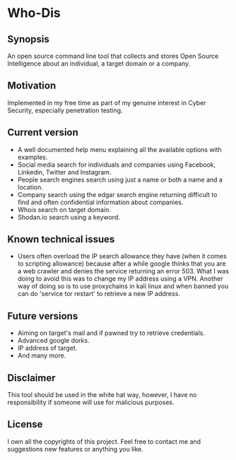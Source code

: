 # Who-Dis

## Synopsis
An open source command line tool that collects and stores Open Source Intelligence about an individual, a target domain or a company.

## Motivation
Implemented in my free time as part of my genuine interest in Cyber Security, especially penetration testing.

## Current version
- A well documented help menu explaining all the available options with examples.
- Social media search for individuals and companies using Facebook, Linkedin, Twitter and Instagram.
- People search engines search using just a name or both a name and a location.
- Company search using the edgar search engine returning difficult to find and often confidential information about companies.
- Whois search on target domain.
- Shodan.io search using a keyword.

## Known technical issues
- Users often overload the IP search allowance they have (when it comes to scripting allowance) because after a while google thinks that you are a web crawler and denies the service returning an error 503.  What I was doing to avoid this was to change my IP address using a VPN.  Another way of doing so is to use proxychains in kali linux and when banned you can do 'service tor restart' to retrieve a new IP address.

## Future versions
- Aiming on target's mail and if pawned try to retrieve credentials.
- Advanced google dorks.
- IP address of target.
- And many more.

## Disclaimer
This tool should be used in the white hat way, however, I have no responsibility if someone will use for malicious purposes.

## License
I own all the copyrights of this project.  Feel free to contact me and suggestions new features or anything you like.